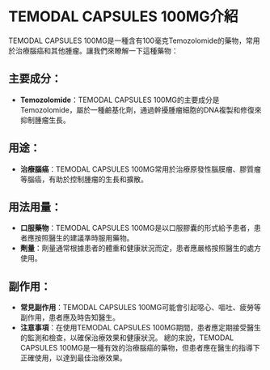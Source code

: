 # TEMODAL CAPSULES 100MG介紹
TEMODAL CAPSULES 100MG是一種含有100毫克Temozolomide的藥物，常用於治療腦癌和其他腫瘤。讓我們來瞭解一下這種藥物：
## 主要成分：
- **Temozolomide**：TEMODAL CAPSULES 100MG的主要成分是Temozolomide，屬於一種鹼基化劑，通過幹擾腫瘤細胞的DNA複製和修復來抑制腫瘤生長。
## 用途：
- **治療腦癌**：TEMODAL CAPSULES 100MG常用於治療原發性腦膜瘤、膠質瘤等腦癌，有助於控制腫瘤的生長和擴散。
## 用法用量：
- **口服藥物**：TEMODAL CAPSULES 100MG是以口服膠囊的形式給予患者，患者應按照醫生的建議準時服用藥物。
- **劑量**：劑量通常根據患者的體重和健康狀況而定，患者應嚴格按照醫生的處方使用。
## 副作用：
- **常見副作用**：TEMODAL CAPSULES 100MG可能會引起噁心、嘔吐、疲勞等副作用，患者應及時告知醫生。
- **注意事項**：在使用TEMODAL CAPSULES 100MG期間，患者應定期接受醫生的監測和檢查，以確保治療效果和健康狀況。
總的來說，TEMODAL CAPSULES 100MG是一種有效的治療腦癌的藥物，但患者應在醫生的指導下正確使用，以達到最佳治療效果。